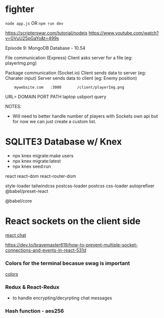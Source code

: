 # fighter

``` node app.js ```
OR
``` npm run dev ```

https://scripterswar.com/tutorial/nodejs
https://www.youtube.com/watch?v=GVuU25pGaYo&t=499s

Episode 9: MongoDB Database - 10.54

File communication (Express)
    Client asks server for a file (eg: playerImg.png)

Package communication (Socket.io)
    Client sends data to server (eg: Charater input)
    Server sends data to client (eg: Enemy position)

        mywebsite.com   :3000       /client/playerImg.png
URL=    DOMAIN          PORT        PATH
        laptop          usbport     query

NOTES:
- Will need to better handle number of players with Sockets own api but for now we can just create a custom list.

# SQLITE3 Database w/ Knex
- npx knex migrate:make users
- npx knex migrate:latest
- npx knex seed:run

react react-dom react-router-dom

style-loader tailwindcss postcss-loader postcss css-loader autoprefixer @babel/preset-react

@babel/core 

# React sockets on the client side
[react chat](https://www.section.io/engineering-education/creating-a-real-time-chat-app-with-react-socket-io-with-e2e-encryption/)

https://dev.to/bravemaster619/how-to-prevent-multiple-socket-connections-and-events-in-react-531d

### Colors for the terminal becasue swag is important
[colors](https://www.npmjs.com/package/colors)

### Redux & React-Redux
- to handle encrypting/decyrpting chat messages

### Hash function - aes256